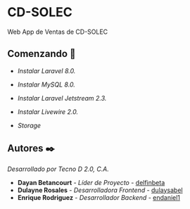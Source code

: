 # CD-SOLEC

Web App de Ventas de CD-SOLEC

## Comenzando 🚀

* _Instalar Laravel 8.0._
* _Instalar MySQL 8.0._
* _Instalar Laravel Jetstream 2.3._
* _Instalar Livewire 2.0._

* _Storage_

## Autores ✒️

_Desarrollado por Tecno D 2.0, C.A._

* **Dayan Betancourt** - *Líder de Proyecto* - [delfinbeta](https://github.com/delfinbeta)
* **Dulayne Rosales** - *Desarrolladora Frontend* - [dulaysabel](https://github.com/dulaysabel)
* **Enrique Rodriguez** - *Desarrollador Backend* - [endaniel1](https://github.com/endaniel1)